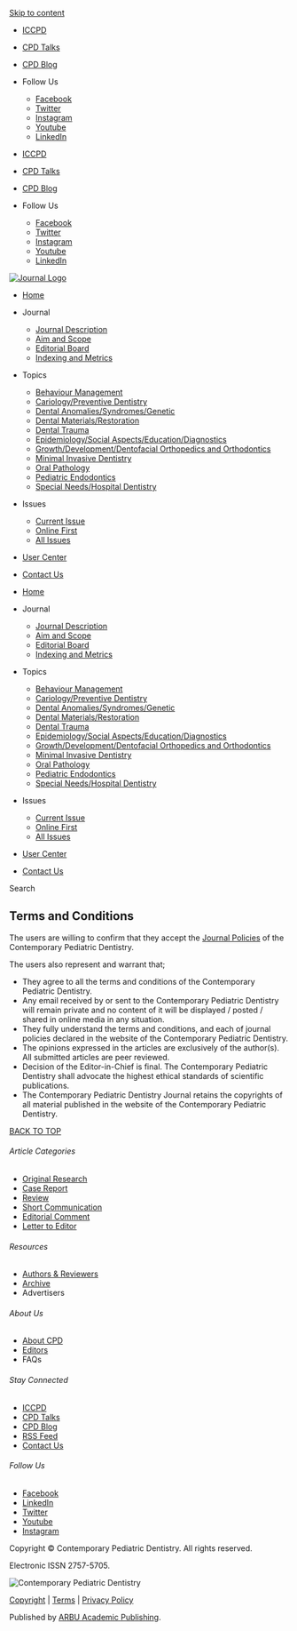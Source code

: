 [Skip to content](#content)

* [ICCPD](https://contemppediatrdent.org/iccpd/)
* [CPD Talks](https://contemppediatrdent.org/talks/)
* [CPD Blog](https://contemppediatrdent.org/blog/)
* Follow Us
    * [Facebook](http://facebook.com/contempediadent)
    * [Twitter](http://twitter.com/contempediadent)
    * [Instagram](http://instagram.com/contempediadent)
    * [Youtube](http://youtube.com/@contempediadent)
    * [LinkedIn](http://linkedin.com/company/contempediadent)

* [ICCPD](https://contemppediatrdent.org/iccpd/)
* [CPD Talks](https://contemppediatrdent.org/talks/)
* [CPD Blog](https://contemppediatrdent.org/blog/)
* Follow Us
    * [Facebook](http://facebook.com/contempediadent)
    * [Twitter](http://twitter.com/contempediadent)
    * [Instagram](http://instagram.com/contempediadent)
    * [Youtube](http://youtube.com/@contempediadent)
    * [LinkedIn](http://linkedin.com/company/contempediadent)

[![Journal Logo](https://contemppediatrdent.org/wp-content/uploads/elementor/thumbs/JOURNAL-LOGO-pzdqwmrk187s1m9n5n5k7suredcalj50xe9qdm1lpi.png "Logo")](https://contemppediatrdent.org/)

* [Home](https://contemppediatrdent.org/)
* Journal
    * [Journal Description](https://contemppediatrdent.org/journal-description/)
    * [Aim and Scope](https://contemppediatrdent.org/aim-and-scope/)
    * [Editorial Board](https://contemppediatrdent.org/editorial-board/)
    * [Indexing and Metrics](https://contemppediatrdent.org/indexing-and-metrics/)
* Topics
    * [Behaviour Management](https://contemppediatrdent.org/tag/behaviour-management/)
    * [Cariology/Preventive Dentistry](https://contemppediatrdent.org/tag/cariology-preventive-dentistry/)
    * [Dental Anomalies/Syndromes/Genetic](https://contemppediatrdent.org/tag/dental-anomalies-syndromes-genetic/)
    * [Dental Materials/Restoration](https://contemppediatrdent.org/tag/dental-materials-restoration/)
    * [Dental Trauma](https://contemppediatrdent.org/tag/dental-trauma/)
    * [Epidemiology/Social Aspects/Education/Diagnostics](https://contemppediatrdent.org/tag/epidemiology-social-aspects-education-diagnostics/)
    * [Growth/Development/Dentofacial Orthopedics and Orthodontics](https://contemppediatrdent.org/tag/growth-development-dentofacial-orthopedics-and-orthodontics/)
    * [Minimal Invasive Dentistry](https://contemppediatrdent.org/tag/minimal-invasive-dentistry/)
    * [Oral Pathology](https://contemppediatrdent.org/tag/oral-pathology/)
    * [Pediatric Endodontics](https://contemppediatrdent.org/tag/pediatric-endodontics/)
    * [Special Needs/Hospital Dentistry](https://contemppediatrdent.org/tag/special-needs-hospital-dentistry/)
* Issues
    * [Current Issue](https://contemppediatrdent.org/current-issue/)
    * [Online First](https://contemppediatrdent.org/online-first/)
    * [All Issues](https://contemppediatrdent.org/all-issues/)
* [User Center](https://contemppediatrdent.org/user-center/)
* [Contact Us](https://contemppediatrdent.org/contact-us/)

* [Home](https://contemppediatrdent.org/)
* Journal
    * [Journal Description](https://contemppediatrdent.org/journal-description/)
    * [Aim and Scope](https://contemppediatrdent.org/aim-and-scope/)
    * [Editorial Board](https://contemppediatrdent.org/editorial-board/)
    * [Indexing and Metrics](https://contemppediatrdent.org/indexing-and-metrics/)
* Topics
    * [Behaviour Management](https://contemppediatrdent.org/tag/behaviour-management/)
    * [Cariology/Preventive Dentistry](https://contemppediatrdent.org/tag/cariology-preventive-dentistry/)
    * [Dental Anomalies/Syndromes/Genetic](https://contemppediatrdent.org/tag/dental-anomalies-syndromes-genetic/)
    * [Dental Materials/Restoration](https://contemppediatrdent.org/tag/dental-materials-restoration/)
    * [Dental Trauma](https://contemppediatrdent.org/tag/dental-trauma/)
    * [Epidemiology/Social Aspects/Education/Diagnostics](https://contemppediatrdent.org/tag/epidemiology-social-aspects-education-diagnostics/)
    * [Growth/Development/Dentofacial Orthopedics and Orthodontics](https://contemppediatrdent.org/tag/growth-development-dentofacial-orthopedics-and-orthodontics/)
    * [Minimal Invasive Dentistry](https://contemppediatrdent.org/tag/minimal-invasive-dentistry/)
    * [Oral Pathology](https://contemppediatrdent.org/tag/oral-pathology/)
    * [Pediatric Endodontics](https://contemppediatrdent.org/tag/pediatric-endodontics/)
    * [Special Needs/Hospital Dentistry](https://contemppediatrdent.org/tag/special-needs-hospital-dentistry/)
* Issues
    * [Current Issue](https://contemppediatrdent.org/current-issue/)
    * [Online First](https://contemppediatrdent.org/online-first/)
    * [All Issues](https://contemppediatrdent.org/all-issues/)
* [User Center](https://contemppediatrdent.org/user-center/)
* [Contact Us](https://contemppediatrdent.org/contact-us/)

Search 

Terms and Conditions
--------------------

The users are willing to confirm that they accept the [Journal Policies](https://contemppediatrdent.org/user-center/) of the Contemporary Pediatric Dentistry.

The users also represent and warrant that;

* They agree to all the terms and conditions of the Contemporary Pediatric Dentistry.
* Any email received by or sent to the Contemporary Pediatric Dentistry will remain private and no content of it will be displayed / posted / shared in online media in any situation.
* They fully understand the terms and conditions, and each of journal policies declared in the website of the Contemporary Pediatric Dentistry.
* The opinions expressed in the articles are exclusively of the author(s). All submitted articles are peer reviewed.
* Decision of the Editor-in-Chief is final. The Contemporary Pediatric Dentistry shall advocate the highest ethical standards of scientific publications.
* The Contemporary Pediatric Dentistry Journal retains the copyrights of all material published in the website of the Contemporary Pediatric Dentistry.

[BACK TO TOP](#)

###### Article Categories

* [Original Research](https://contemppediatrdent.org/article-categories/original-research/)
* [Case Report](https://contemppediatrdent.org/article-categories/case-report/)
* [Review](https://contemppediatrdent.org/article-categories/review/)
* [Short Communication](https://contemppediatrdent.org/article-categories/short-communication/)
* [Editorial Comment](https://contemppediatrdent.org/article-categories/editorial-comment/)
* [Letter to Editor](https://contemppediatrdent.org/article-categories/letter-to-editor/)

###### Resources

* [Authors & Reviewers](https://contemppediatrdent.org/user-center/)
* [Archive](https://contemppediatrdent.org/all-issues/)
* Advertisers

###### About Us

* [About CPD](https://contemppediatrdent.org/journal-description/)
* [Editors](https://contemppediatrdent.org/editorial-board/)
* FAQs

###### Stay Connected

* [ICCPD](https://contemppediatrdent.org/iccpd/)
* [CPD Talks](https://contemppediatrdent.org/talks/)
* [CPD Blog](https://contemppediatrdent.org/blog/)
* [RSS Feed](https://contemppediatrdent.org/feed/)
* [Contact Us](https://contemppediatrdent.org/contact-us/)

###### Follow Us

* [Facebook](http://facebook.com/contempediadent)
* [LinkedIn](http://linkedin.com/company/contempediadent)
* [Twitter](http://twitter.com/contempediadent)
* [Youtube](http://youtube.com/@contempediadent)
* [Instagram](http://instagram.com/contempediadent)

Copyright © Contemporary Pediatric Dentistry. All rights reserved.

Electronic ISSN 2757-5705.

![Contemporary Pediatric Dentistry](https://contemppediatrdent.org/wp-content/uploads/elementor/thumbs/CPD-LOGO-pze5jhaq5a0wrx9rxk903dirl62sph0ib0e8mj45j4.png "CPD Logo")

[Copyright](https://contemppediatrdent.org/copyright-and-licensing/) | [Terms](https://contemppediatrdent.org/terms-and-conditions/) | [Privacy Policy](https://contemppediatrdent.org/privacy-policy/)

Published by [ARBU Academic Publishing](http://www.arbuacademic.com/).